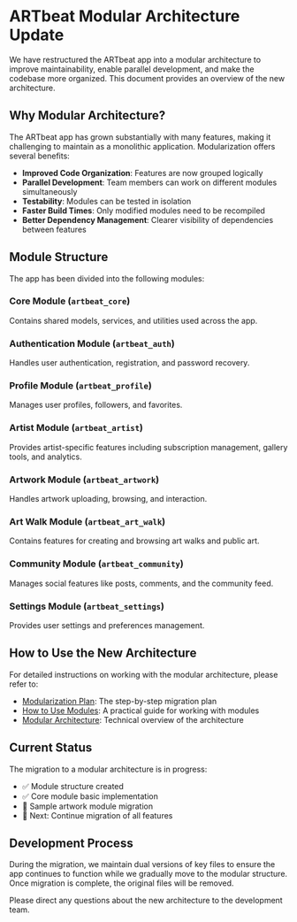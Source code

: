 # ARTbeat Modular Architecture Update

We have restructured the ARTbeat app into a modular architecture to improve maintainability, enable parallel development, and make the codebase more organized. This document provides an overview of the new architecture.

## Why Modular Architecture?

The ARTbeat app has grown substantially with many features, making it challenging to maintain as a monolithic application. Modularization offers several benefits:

- **Improved Code Organization**: Features are now grouped logically
- **Parallel Development**: Team members can work on different modules simultaneously
- **Testability**: Modules can be tested in isolation
- **Faster Build Times**: Only modified modules need to be recompiled
- **Better Dependency Management**: Clearer visibility of dependencies between features

## Module Structure

The app has been divided into the following modules:

### Core Module (`artbeat_core`)
Contains shared models, services, and utilities used across the app.

### Authentication Module (`artbeat_auth`)
Handles user authentication, registration, and password recovery.

### Profile Module (`artbeat_profile`)
Manages user profiles, followers, and favorites.

### Artist Module (`artbeat_artist`)
Provides artist-specific features including subscription management, gallery tools, and analytics.

### Artwork Module (`artbeat_artwork`)
Handles artwork uploading, browsing, and interaction.

### Art Walk Module (`artbeat_art_walk`)
Contains features for creating and browsing art walks and public art.

### Community Module (`artbeat_community`)
Manages social features like posts, comments, and the community feed.

### Settings Module (`artbeat_settings`)
Provides user settings and preferences management.

## How to Use the New Architecture

For detailed instructions on working with the modular architecture, please refer to:

- [Modularization Plan](MODULARIZATION_PLAN.md): The step-by-step migration plan
- [How to Use Modules](HOW_TO_USE_MODULES.md): A practical guide for working with modules
- [Modular Architecture](MODULAR_ARCHITECTURE.md): Technical overview of the architecture

## Current Status

The migration to a modular architecture is in progress:
- ✅ Module structure created
- ✅ Core module basic implementation
- 🚧 Sample artwork module migration
- 📝 Next: Continue migration of all features

## Development Process

During the migration, we maintain dual versions of key files to ensure the app continues to function while we gradually move to the modular structure. Once migration is complete, the original files will be removed.

Please direct any questions about the new architecture to the development team.
